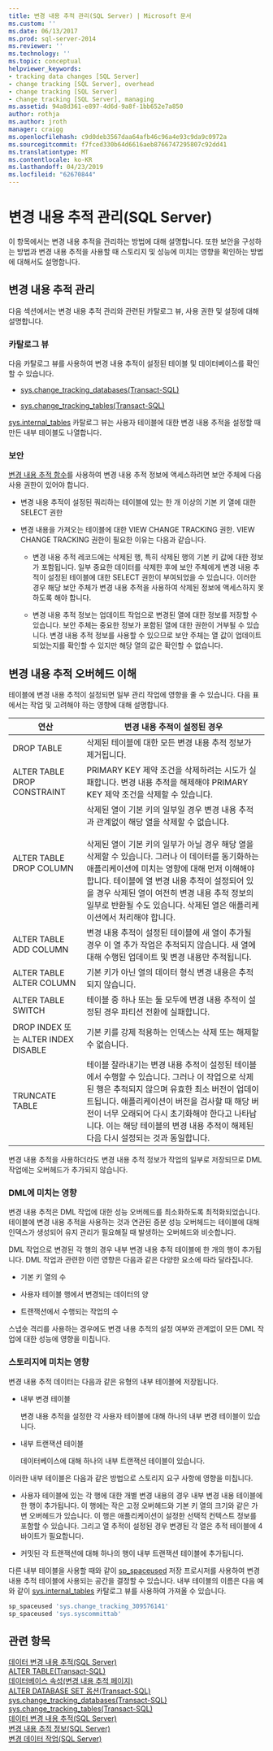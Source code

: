 ```yaml
---
title: 변경 내용 추적 관리(SQL Server) | Microsoft 문서
ms.custom: ''
ms.date: 06/13/2017
ms.prod: sql-server-2014
ms.reviewer: ''
ms.technology: ''
ms.topic: conceptual
helpviewer_keywords:
- tracking data changes [SQL Server]
- change tracking [SQL Server], overhead
- change tracking [SQL Server]
- change tracking [SQL Server], managing
ms.assetid: 94a8d361-e897-4d6d-9a8f-1bb652e7a850
author: rothja
ms.author: jroth
manager: craigg
ms.openlocfilehash: c9d0deb3567daa64afb46c96a4e93c9da9c0972a
ms.sourcegitcommit: f7fced330b64d6616aeb8766747295807c92dd41
ms.translationtype: MT
ms.contentlocale: ko-KR
ms.lasthandoff: 04/23/2019
ms.locfileid: "62670844"
---
```

# <a name="manage-change-tracking-sql-server"></a>변경 내용 추적 관리(SQL Server)
  이 항목에서는 변경 내용 추적을 관리하는 방법에 대해 설명합니다. 또한 보안을 구성하는 방법과 변경 내용 추적을 사용할 때 스토리지 및 성능에 미치는 영향을 확인하는 방법에 대해서도 설명합니다.  
  
## <a name="managing-change-tracking"></a>변경 내용 추적 관리  
 다음 섹션에서는 변경 내용 추적 관리와 관련된 카탈로그 뷰, 사용 권한 및 설정에 대해 설명합니다.  
  
### <a name="catalog-views"></a>카탈로그 뷰  
 다음 카탈로그 뷰를 사용하여 변경 내용 추적이 설정된 테이블 및 데이터베이스를 확인할 수 있습니다.  
  
-   [sys.change_tracking_databases&#40;Transact-SQL&#41;](/sql/relational-databases/system-catalog-views/change-tracking-catalog-views-sys-change-tracking-databases)  
  
-   [sys.change_tracking_tables&#40;Transact-SQL&#41;](/sql/relational-databases/system-catalog-views/change-tracking-catalog-views-sys-change-tracking-tables)  
  
 [sys.internal_tables](/sql/relational-databases/system-catalog-views/sys-internal-tables-transact-sql) 카탈로그 뷰는 사용자 테이블에 대한 변경 내용 추적을 설정할 때 만든 내부 테이블도 나열합니다.  
  
### <a name="security"></a>보안  
 [변경 내용 추적 함수](/sql/relational-databases/system-functions/change-tracking-functions-transact-sql)를 사용하여 변경 내용 추적 정보에 액세스하려면 보안 주체에 다음 사용 권한이 있어야 합니다.  
  
-   변경 내용 추적이 설정된 쿼리하는 테이블에 있는 한 개 이상의 기본 키 열에 대한 SELECT 권한  
  
-   변경 내용을 가져오는 테이블에 대한 VIEW CHANGE TRACKING 권한. VIEW CHANGE TRACKING 권한이 필요한 이유는 다음과 같습니다.  
  
    -   변경 내용 추적 레코드에는 삭제된 행, 특히 삭제된 행의 기본 키 값에 대한 정보가 포함됩니다. 일부 중요한 데이터를 삭제한 후에 보안 주체에게 변경 내용 추적이 설정된 테이블에 대한 SELECT 권한이 부여되었을 수 있습니다. 이러한 경우 해당 보안 주체가 변경 내용 추적을 사용하여 삭제된 정보에 액세스하지 못하도록 해야 합니다.  
  
    -   변경 내용 추적 정보는 업데이트 작업으로 변경된 열에 대한 정보를 저장할 수 있습니다. 보안 주체는 중요한 정보가 포함된 열에 대한 권한이 거부될 수 있습니다. 변경 내용 추적 정보를 사용할 수 있으므로 보안 주체는 열 값이 업데이트되었는지를 확인할 수 있지만 해당 열의 값은 확인할 수 없습니다.  
  
## <a name="understanding-change-tracking-overhead"></a>변경 내용 추적 오버헤드 이해  
 테이블에 변경 내용 추적이 설정되면 일부 관리 작업에 영향을 줄 수 있습니다. 다음 표에서는 작업 및 고려해야 하는 영향에 대해 설명합니다.  
  
|연산|변경 내용 추적이 설정된 경우|  
|---------------|-------------------------------------|  
|DROP TABLE|삭제된 테이블에 대한 모든 변경 내용 추적 정보가 제거됩니다.|  
|ALTER TABLE DROP CONSTRAINT|PRIMARY KEY 제약 조건을 삭제하려는 시도가 실패합니다. 변경 내용 추적을 해제해야 PRIMARY KEY 제약 조건을 삭제할 수 있습니다.|  
|ALTER TABLE DROP COLUMN|삭제된 열이 기본 키의 일부일 경우 변경 내용 추적과 관계없이 해당 열을 삭제할 수 없습니다.<br /><br /> 삭제된 열이 기본 키의 일부가 아닐 경우 해당 열을 삭제할 수 있습니다. 그러나 이 데이터를 동기화하는 애플리케이션에 미치는 영향에 대해 먼저 이해해야 합니다. 테이블에 열 변경 내용 추적이 설정되어 있을 경우 삭제된 열이 여전히 변경 내용 추적 정보의 일부로 반환될 수도 있습니다. 삭제된 열은 애플리케이션에서 처리해야 합니다.|  
|ALTER TABLE ADD COLUMN|변경 내용 추적이 설정된 테이블에 새 열이 추가될 경우 이 열 추가 작업은 추적되지 않습니다. 새 열에 대해 수행된 업데이트 및 변경 내용만 추적됩니다.|  
|ALTER TABLE ALTER COLUMN|기본 키가 아닌 열의 데이터 형식 변경 내용은 추적되지 않습니다.|  
|ALTER TABLE SWITCH|테이블 중 하나 또는 둘 모두에 변경 내용 추적이 설정된 경우 파티션 전환에 실패합니다.|  
|DROP INDEX 또는 ALTER INDEX DISABLE|기본 키를 강제 적용하는 인덱스는 삭제 또는 해제할 수 없습니다.|  
|TRUNCATE TABLE|테이블 잘라내기는 변경 내용 추적이 설정된 테이블에서 수행할 수 있습니다. 그러나 이 작업으로 삭제된 행은 추적되지 않으며 유효한 최소 버전이 업데이트됩니다. 애플리케이션이 버전을 검사할 때 해당 버전이 너무 오래되어 다시 초기화해야 한다고 나타납니다. 이는 해당 테이블의 변경 내용 추적이 해제된 다음 다시 설정되는 것과 동일합니다.|  
  
 변경 내용 추적을 사용하더라도 변경 내용 추적 정보가 작업의 일부로 저장되므로 DML 작업에는 오버헤드가 추가되지 않습니다.  
  
### <a name="effects-on-dml"></a>DML에 미치는 영향  
 변경 내용 추적은 DML 작업에 대한 성능 오버헤드를 최소화하도록 최적화되었습니다. 테이블에 변경 내용 추적을 사용하는 것과 연관된 증분 성능 오버헤드는 테이블에 대해 인덱스가 생성되어 유지 관리가 필요해질 때 발생하는 오버헤드와 비슷합니다.  
  
 DML 작업으로 변경된 각 행의 경우 내부 변경 내용 추적 테이블에 한 개의 행이 추가됩니다. DML 작업과 관련한 이런 영향은 다음과 같은 다양한 요소에 따라 달라집니다.  
  
-   기본 키 열의 수  
  
-   사용자 테이블 행에서 변경되는 데이터의 양  
  
-   트랜잭션에서 수행되는 작업의 수  
  
 스냅숏 격리를 사용하는 경우에도 변경 내용 추적의 설정 여부와 관계없이 모든 DML 작업에 대한 성능에 영향을 미칩니다.  
  
### <a name="effects-on-storage"></a>스토리지에 미치는 영향  
 변경 내용 추적 데이터는 다음과 같은 유형의 내부 테이블에 저장됩니다.  
  
-   내부 변경 테이블  
  
     변경 내용 추적을 설정한 각 사용자 테이블에 대해 하나의 내부 변경 테이블이 있습니다.  
  
-   내부 트랜잭션 테이블  
  
     데이터베이스에 대해 하나의 내부 트랜잭션 테이블이 있습니다.  
  
 이러한 내부 테이블은 다음과 같은 방법으로 스토리지 요구 사항에 영향을 미칩니다.  
  
-   사용자 테이블에 있는 각 행에 대한 개별 변경 내용의 경우 내부 변경 내용 테이블에 한 행이 추가됩니다. 이 행에는 작은 고정 오버헤드와 기본 키 열의 크기와 같은 가변 오버헤드가 있습니다. 이 행은 애플리케이션이 설정한 선택적 컨텍스트 정보를 포함할 수 있습니다. 그리고 열 추적이 설정된 경우 변경된 각 열은 추적 테이블에 4바이트가 필요합니다.  
  
-   커밋된 각 트랜잭션에 대해 하나의 행이 내부 트랜잭션 테이블에 추가됩니다.  
  
 다른 내부 테이블을 사용할 때와 같이 [sp_spaceused](/sql/relational-databases/system-stored-procedures/sp-spaceused-transact-sql) 저장 프로시저를 사용하여 변경 내용 추적 테이블에 사용되는 공간을 결정할 수 있습니다. 내부 테이블의 이름은 다음 예와 같이 [sys.internal_tables](/sql/relational-databases/system-catalog-views/sys-internal-tables-transact-sql) 카탈로그 뷰를 사용하여 가져올 수 있습니다.  
  
```sql  
sp_spaceused 'sys.change_tracking_309576141'  
sp_spaceused 'sys.syscommittab'  
```  
  
## <a name="see-also"></a>관련 항목  
 [데이터 변경 내용 추적&#40;SQL Server&#41;](track-data-changes-sql-server.md)   
 [ALTER TABLE&#40;Transact-SQL&#41;](/sql/t-sql/statements/alter-table-transact-sql)   
 [데이터베이스 속성&#40;변경 내용 추적 페이지&#41;](../databases/database-properties-changetracking-page.md)   
 [ALTER DATABASE SET 옵션&#40;Transact-SQL&#41;](/sql/t-sql/statements/alter-database-transact-sql-set-options)   
 [sys.change_tracking_databases&#40;Transact-SQL&#41;](/sql/relational-databases/system-catalog-views/change-tracking-catalog-views-sys-change-tracking-databases)   
 [sys.change_tracking_tables&#40;Transact-SQL&#41;](/sql/relational-databases/system-catalog-views/change-tracking-catalog-views-sys-change-tracking-tables)   
 [데이터 변경 내용 추적&#40;SQL Server&#41;](track-data-changes-sql-server.md)   
 [변경 내용 추적 정보&#40;SQL Server&#41;](../track-changes/about-change-tracking-sql-server.md)   
 [변경 데이터 작업&#40;SQL Server&#41;](work-with-change-data-sql-server.md)  
  
  
